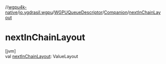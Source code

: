 //[wgpu4k-native](../../../../index.md)/[io.ygdrasil.wgpu](../../index.md)/[WGPUQueueDescriptor](../index.md)/[Companion](index.md)/[nextInChainLayout](next-in-chain-layout.md)

# nextInChainLayout

[jvm]\
val [nextInChainLayout](next-in-chain-layout.md): ValueLayout
